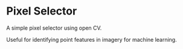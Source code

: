 # Pixel Selector

A simple pixel selector using open CV.

Useful for identifying point features in imagery for machine learning.
